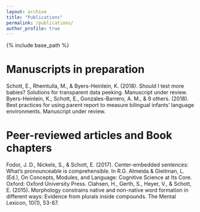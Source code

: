 ```yaml
---
layout: archive
title: "Publications"
permalink: /publications/
author_profile: true
---
```


<!-- {% if author.googlescholar %}
  You can also find my articles on <u><a href="{{author.googlescholar}}">my Google Scholar profile</a>.</u>
{% endif %} -->

{% include base_path %}

Manuscripts in preparation
=======
Schott, E., Rhemtulla, M., & Byers-Heinlein, K. (2018). Should I test more babies? Solutions for transparent data peeking. Manuscript under review.
Byers-Heinlein, K., Schott, E., Gonzales-Barrero, A. M., & 9 others. (2018). Best practices for using parent report to measure bilingual infants’ language environments. Manuscript under review.

Peer-reviewed articles and Book chapters
=======
Fodor, J. D., Nickels, S., & Schott, E. (2017). Center-embedded sentences: What’s pronounceable is comprehensible. In R.G. Almeida & Gleitman, L. (Ed.), On Concepts, Modules, and Language: Cognitive Science at Its Core. Oxford: Oxford University Press.
Clahsen, H., Gerth, S., Heyer, V., & Schott, E. (2015). Morphology constrains native and non-native word formation in different ways: Evidence from plurals inside compounds. The Mental Lexicon, 10(1), 53-87.
<!-- {% for post in site.publications reversed %}
  {% include archive-single.html %}
{% endfor %} -->
